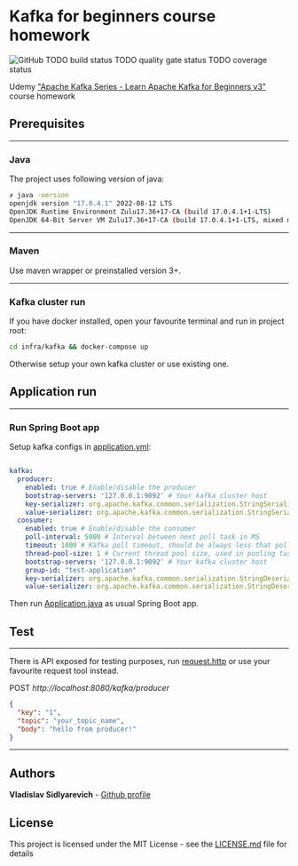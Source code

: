 # Kafka for beginners course homework
![GitHub](https://img.shields.io/github/license/vlsidlyarevich/udemy-kafka-for-beginners)
TODO build status
TODO quality gate status
TODO coverage status


Udemy ["Apache Kafka Series - Learn Apache Kafka for Beginners v3"](https://www.udemy.com/course/apache-kafka/) course homework

<!-- PREREQUISITES -->
## Prerequisites

---
### Java
The project uses following version of java:

``` bash 
✗ java -version
openjdk version "17.0.4.1" 2022-08-12 LTS
OpenJDK Runtime Environment Zulu17.36+17-CA (build 17.0.4.1+1-LTS)
OpenJDK 64-Bit Server VM Zulu17.36+17-CA (build 17.0.4.1+1-LTS, mixed mode, sharing)
```

---
### Maven
Use maven wrapper or preinstalled version 3+.

<!-- HOW TO RUN -->

---
### Kafka cluster run

If you have docker installed, open your favourite terminal and run in project root:

``` bash
cd infra/kafka && docker-compose up
```

Otherwise setup your own kafka cluster or use existing one.



## Application run

---

### Run Spring Boot app

Setup kafka configs in [application.yml](https://github.com/vlsidlyarevich/udemy-kafka-for-beginners/blob/main/src/main/resources/application.yml):
```yaml

kafka:
  producer:
    enabled: true # Enable/disable the producer
    bootstrap-servers: '127.0.0.1:9092' # Your kafka cluster host
    key-serializer: org.apache.kafka.common.serialization.StringSerializer # Key serializer class
    value-serializer: org.apache.kafka.common.serialization.StringSerializer # Value serializer class
  consumer:
    enabled: true # Enable/disable the consumer
    poll-interval: 5000 # Interval between next poll task in MS
    timeout: 1000 # Kafka poll timeout, should be always less that poll-interval
    thread-pool-size: 1 # Current thread pool size, used in pooling task scheduling 
    bootstrap-servers: '127.0.0.1:9092' # Your kafka cluster host
    group-id: "test-application"
    key-serializer: org.apache.kafka.common.serialization.StringDeserializer # Key deserializer class
    value-serializer: org.apache.kafka.common.serialization.StringDeserializer # Value deserializer class

```

Then run [Application.java](https://github.com/vlsidlyarevich/udemy-kafka-for-beginners/blob/main/src/main/java/com/github/vlsidlyarevich/udemy_kafka_for_beginners/Application.java)
as usual Spring Boot app.

## Test

---
There is API exposed for testing purposes, run [request.http](https://github.com/vlsidlyarevich/udemy-kafka-for-beginners/blob/main/infra/api/publishToProducer.http)
or use your favourite request tool instead.

POST _http://localhost:8080/kafka/producer_
```json
{
  "key": "1",
  "topic": "your_topic_name",
  "body": "hello from producer!"
}
```

<!-- ADDITIONAL -->
---

## Authors

**Vladislav Sidlyarevich** - [Github profile](https://github.com/vlsidlyarevich)

## License

This project is licensed under the MIT License - see the [LICENSE.md](LICENSE.md) file for details
